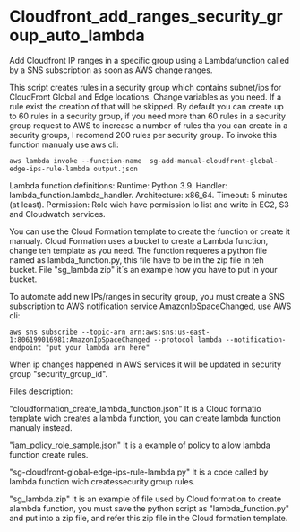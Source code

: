 # Cloudfront_add_ranges_security_group_auto_lambda
Add Cloudfront IP ranges in a specific group using a Lambdafunction called by a SNS subscription as soon as AWS change ranges.

This script creates rules in a security group which contains subnet/ips for CloudFront Global and Edge locations.
Change variables as you need.
If a rule exist the creation of that will be skipped.
By default you can create up to 60 rules in a security group, if you need more than 60 rules in a security group request to AWS to increase a number of rules tha you can create in a security groups, I recomend 200 rules per security group.
To invoke this function manualy use aws cli:

    aws lambda invoke --function-name  sg-add-manual-cloudfront-global-edge-ips-rule-lambda output.json

Lambda function definitions:
    Runtime: Python 3.9.
    Handler: lambda_function.lambda_handler.
    Architecture: x86_64.
    Timeout: 5 minutes (at least).
    Permission: Role wich have permission lo list and write in EC2, S3 and Cloudwatch services.

You can use the Cloud Formation template to create the function or create it manualy.
Cloud Formation uses a bucket to create a Lambda function, change teh template as you need.
The function requeres a python file named as lambda_function.py, this file have to be in the zip file in teh bucket.
File "sg_lambda.zip" it´s an example how you have to put in your bucket.

To automate add new IPs/ranges in security group, you must create a SNS subscription to AWS notification service AmazonIpSpaceChanged, use AWS cli:

    aws sns subscribe --topic-arn arn:aws:sns:us-east-1:806199016981:AmazonIpSpaceChanged --protocol lambda --notification-endpoint "put your lambda arn here"

When ip changes happened in AWS services it will be updated in security group "security_group_id".

Files description:

"cloudformation_create_lambda_function.json"
It is a Cloud formatio template wich creates a lambda function, you can create lambda function manualy instead.

"iam_policy_role_sample.json"
It is a example of policy to allow lambda function create rules.

"sg-cloudfront-global-edge-ips-rule-lambda.py"
It is a code called by lambda function wich createssecurity group rules.

"sg_lambda.zip"
It is an example of file used by Cloud formation to create alambda function, you must save the python script as "lambda_function.py" and put into a zip file, and refer this zip file in the Cloud formation template.


